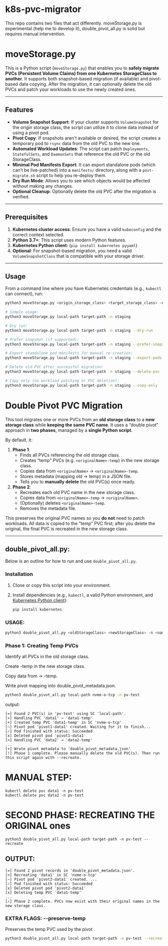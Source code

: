 # k8s-pvc-migrator

This repo contains two files that act differently. moveStorage.py is experimental (help me to develop it), double_pivot_all.py is solid but requires manual intervention. 

# moveStorage.py

This is a Python script (`moveStorage.py`) that enables you to **safely migrate PVCs (Persistent Volume Claims) from one Kubernetes StorageClass to another**. It supports both snapshot-based migration (if available) and pivot-based data copying. After the migration, it can optionally delete the old PVCs and patch your workloads to use the newly created ones.

---

## Features

- **Volume Snapshot Support**: If your cluster supports `VolumeSnapshot` for the origin storage class, the script can utilize it to clone data instead of using a pivot pod.
- **Pivot Copy**: If snapshots aren't available or desired, the script creates a temporary pod to `rsync` data from the old PVC to the new one.
- **Automated Workload Updates**: The script can patch `Deployments`, `StatefulSets`, and `DaemonSets` that reference the old PVC or the old StorageClass.
- **Minimal Pod Manifests Export**: It can export standalone pods (which can’t be live-patched) into a `manifests/` directory, along with a `post-migrate.sh` script to help you re-deploy them.
- **Dry Run Mode**: Allows you to see which objects would be affected without making any changes.
- **Optional Cleanup**: Optionally delete the old PVC after the migration is verified.

---

## Prerequisites

1. **Kubernetes cluster access**: Ensure you have a valid `kubeconfig` and the correct context selected.
2. **Python 3.7+**: This script uses modern Python features.
3. **Kubernetes Python client**: (`pip install kubernetes pyyaml`)
4. **Optional**: For snapshot-based migration, you need a valid `VolumeSnapshotClass` that is compatible with your storage driver.

---

## Usage

From a command line where you have Kubernetes credentials (e.g., `kubectl` can connect), run:

```bash
python3 moveStorage.py <origin_storage_class> <target_storage_class> -n <namespace> [flags...]

# Simple usage:
python3 moveStorage.py local-path target-path -n staging

# Dry run:
python3 moveStorage.py local-path target-path -n staging --dry-run

# Prefer snapshot (if supported):
python3 moveStorage.py local-path target-path -n staging --prefer-snapshot

# Export standalone pod manifests for manual re-creation:
python3 moveStorage.py local-path target-path -n staging --export-pods

# Delete old PVC after successful migration:
python3 moveStorage.py local-path target-path -n staging --delete-pvc

# Copy only (no workload patching or PVC deletion):
python3 moveStorage.py local-path target-path -n staging --copy-only
```

# Double Pivot PVC Migration

This tool migrates one or more PVCs from an **old storage class** to a **new storage class** while **keeping the same PVC name**. It uses a “double pivot” approach in **two phases**, managed by a **single Python script**.

By default, it:
1. **Phase 1**: 
   - Finds all PVCs referencing the old storage class.
   - Creates “temp” PVCs (e.g. `<originalName>-temp`) in the new storage class.
   - Copies data from `<originalName>` → `<originalName>-temp`.
   - Stores metadata (mapping old → temp) in a JSON file.
   - Tells you to **manually delete** the old PVC(s) once ready.
2. **Phase 2**:
   - Recreates each old PVC name in the new storage class.
   - Copies data from `<originalName>-temp` → `<originalName>`.
   - (Optionally) deletes `<originalName>-temp`.
   - Removes the metadata file.

This preserves the original PVC names so you **do not** need to patch workloads. All data is copied to the “temp” PVC first; after you delete the original, the final PVC is recreated in the new storage class.

---

## double_pivot_all.py:

Below is an outline for how to run and use `double_pivot_all.py`.

### Installation

1. Clone or copy this script into your environment.  
2. Install dependencies (e.g., `kubectl`, a valid Python environment, and [Kubernetes Python client](https://pypi.org/project/kubernetes/)):

   ```bash
   pip install kubernetes
   ```

### USAGE:
```bash
python3 double_pivot_all.py <oldStorageClass> <newStorageClass> -n <namespace> [--recreate] [options]
```

### Phase 1: Creating Temp PVCs

Identify all PVCs in the old storage class.

Create <pvcName>-temp in the new storage class.

Copy data from <pvcName> → <pvcName>-temp.

Write pivot mapping into double_pivot_metadata.json.

```bash
python3 double_pivot_all.py local-path nvme-o-tcp -n pv-test
```

output:
```
[=] Found 2 PVC(s) in 'pv-test' using SC 'local-path'.
[>] Handling PVC 'data1' → 'data1-temp'
[+] Created temp PVC 'data1-temp' in SC 'nvme-o-tcp'
[~] Pivot pod 'pivot1-data1' created. Waiting for it to finish...
[✓] Pod finished with status: Succeeded
[x] Deleted pivot pod 'pivot1-data1'
[>] Handling PVC 'data2' → 'data2-temp'
...
[+] Wrote pivot metadata to 'double_pivot_metadata.json'
[!] Phase 1 complete. Please manually delete the old PVC(s). Then run this script again with --recreate.
```

# MANUAL STEP:
```
kubectl delete pvc data1 -n pv-test
kubectl delete pvc data2 -n pv-test
```

# SECOND PHASE: RECREATING THE ORIGINAL ones

```
python3 double_pivot_all.py local-path target-path -n pv-test --recreate
```

## OUTPUT:
```
[=] Found 2 pivot records in 'double_pivot_metadata.json'.
[>] Recreating 'data1' in SC 'nvme-o-tcp'
[~] Pivot pod 'pivot2-data1' created. ...
[✓] Pod finished with status: Succeeded
[x] Deleted pivot pod 'pivot2-data1'
[x] Deleting temp PVC 'data1-temp'
...
[✓] Phase 2 complete. PVCs now exist with their original names in the new storage class.
```

### EXTRA FLAGS: --preserve-temp

Preserves the temp PVC used by the pivot

```bash
python3 double_pivot_all.py local-path target-path -n pv-test --recreate --preserve-temp
```

